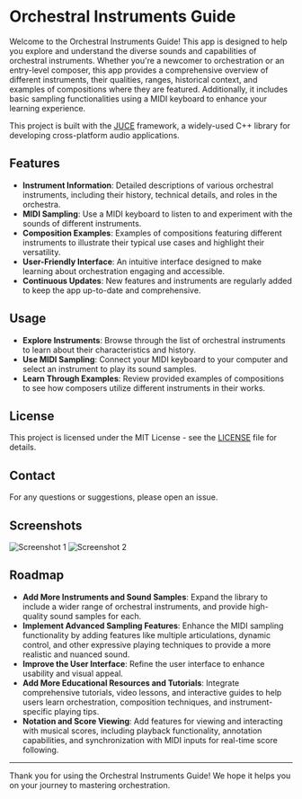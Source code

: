 # Orchestral Instruments Guide

Welcome to the Orchestral Instruments Guide! This app is designed to help you explore and understand the diverse sounds and capabilities of orchestral instruments. Whether you're a newcomer to orchestration or an entry-level composer, this app provides a comprehensive overview of different instruments, their qualities, ranges, historical context, and examples of compositions where they are featured. Additionally, it includes basic sampling functionalities using a MIDI keyboard to enhance your learning experience.

This project is built with the [JUCE](https://github.com/juce-framework/JUCE) framework, a widely-used C++ library for developing cross-platform audio applications.

## Features

- **Instrument Information**: Detailed descriptions of various orchestral instruments, including their history, technical details, and roles in the orchestra.
- **MIDI Sampling**: Use a MIDI keyboard to listen to and experiment with the sounds of different instruments.
- **Composition Examples**: Examples of compositions featuring different instruments to illustrate their typical use cases and highlight their versatility.
- **User-Friendly Interface**: An intuitive interface designed to make learning about orchestration engaging and accessible.
- **Continuous Updates**: New features and instruments are regularly added to keep the app up-to-date and comprehensive.

## Usage

- **Explore Instruments**: Browse through the list of orchestral instruments to learn about their characteristics and history.
- **Use MIDI Sampling**: Connect your MIDI keyboard to your computer and select an instrument to play its sound samples.
- **Learn Through Examples**: Review provided examples of compositions to see how composers utilize different instruments in their works.

## License

This project is licensed under the MIT License - see the [LICENSE](LICENSE) file for details.

## Contact

For any questions or suggestions, please open an issue.

## Screenshots

![Screenshot 1](path/to/screenshot1.png)
![Screenshot 2](path/to/screenshot2.png)

## Roadmap
- **Add More Instruments and Sound Samples**: Expand the library to include a wider range of orchestral instruments, and provide high-quality sound samples for each.
- **Implement Advanced Sampling Features**: Enhance the MIDI sampling functionality by adding features like multiple articulations, dynamic control, and other expressive playing techniques to provide a more realistic and nuanced sound.
- **Improve the User Interface**: Refine the user interface to enhance usability and visual appeal.
- **Add More Educational Resources and Tutorials**: Integrate comprehensive tutorials, video lessons, and interactive guides to help users learn orchestration, composition techniques, and instrument-specific playing tips.
- **Notation and Score Viewing**: Add features for viewing and interacting with musical scores, including playback functionality, annotation capabilities, and synchronization with MIDI inputs for real-time score following.

---

Thank you for using the Orchestral Instruments Guide! We hope it helps you on your journey to mastering orchestration.

